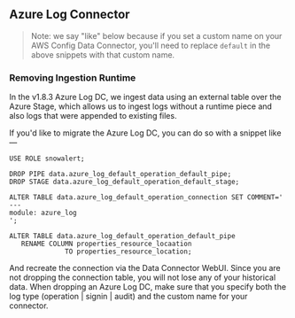 ## Azure Log Connector

> Note: we say "like" below because if you set a custom name on your AWS Config Data Connector, you'll need to replace `default` in the above snippets with that custom name.

### Removing Ingestion Runtime

In the v1.8.3 Azure Log DC, we ingest data using an external table over the Azure Stage, which allows us to ingest logs without a runtime piece and also logs that were appended to existing files.

If you'd like to migrate the Azure Log DC, you can do so with a snippet like —

~~~
USE ROLE snowalert;

DROP PIPE data.azure_log_default_operation_default_pipe;
DROP STAGE data.azure_log_default_operation_default_stage;

ALTER TABLE data.azure_log_default_operation_connection SET COMMENT='
---
module: azure_log
';

ALTER TABLE data.azure_log_default_operation_default_pipe
   RENAME COLUMN properties_resource_locaation
              TO properties_resource_location;
~~~

And recreate the connection via the Data Connector WebUI. Since you are not dropping the connection table, you will not lose any of your historical data. When dropping an Azure Log DC, make sure that you specify both the log type (operation | signin | audit) and the custom name for your connector.
